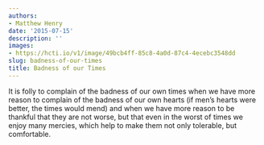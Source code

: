 ```yaml
---
authors:
- Matthew Henry
date: '2015-07-15'
description: ''
images:
- https://hcti.io/v1/image/49bcb4ff-85c8-4a0d-87c4-4ecebc3548dd
slug: badness-of-our-times
title: Badness of our Times
---
```


It is folly to complain of the badness of our own times when we have more reason to complain of the badness of our own hearts (if men’s hearts were better, the times would mend) and when we have more reason to be thankful that they are not worse, but that even in the worst of times we enjoy many mercies, which help to make them not only tolerable, but comfortable.